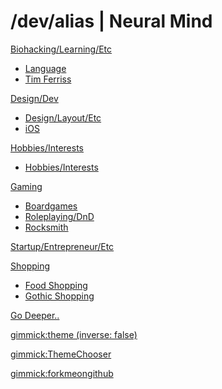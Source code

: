 # /dev/alias | Neural Mind

[Biohacking/Learning/Etc]()

  * [Language](biohacking/language.md)
  * [Tim Ferriss](biohacking/tim-ferriss.md)

[Design/Dev]()

  * [Design/Layout/Etc](design-dev/design-layout.md)
  * [iOS](design-dev/ios.md)

[Hobbies/Interests]()

* [Hobbies/Interests](hobbies-interests/hobbies-interests.md)

[Gaming]()

  * [Boardgames](gaming/boardgames.md)
  * [Roleplaying/DnD](gaming/roleplaying-dnd.md)
  * [Rocksmith](gaming/rocksmith.md)

[Startup/Entrepreneur/Etc](startup-entrepreneur-coworking.md)

[Shopping]()

* [Food Shopping](shopping/food-shopping.md)
* [Gothic Shopping](shopping/gothic-shopping.md)

[Go Deeper..](my-other-mind-dumps.md)

<!-- set a default theme -->
[gimmick:theme (inverse: false)](cosmo)

<!-- show a theme chooser in the menu bar -->
[gimmick:ThemeChooser](Theme)

<!-- show a fork me on github ribbon -->
[gimmick:forkmeongithub](http://github.com/alias1/devalias-neuralmind/)
